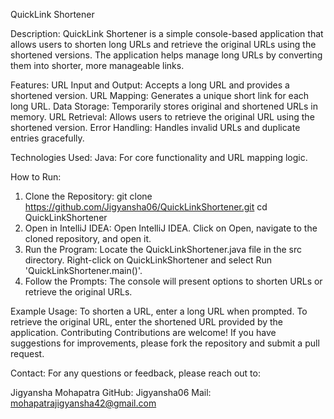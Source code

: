 QuickLink Shortener

Description: 
QuickLink Shortener is a simple console-based application that allows users to shorten long URLs and retrieve the original URLs using the shortened versions. The application helps manage long URLs by converting them into shorter, more manageable links.

Features:
URL Input and Output: Accepts a long URL and provides a shortened version.
URL Mapping: Generates a unique short link for each long URL.
Data Storage: Temporarily stores original and shortened URLs in memory.
URL Retrieval: Allows users to retrieve the original URL using the shortened version.
Error Handling: Handles invalid URLs and duplicate entries gracefully.

Technologies Used:
Java: For core functionality and URL mapping logic.

How to Run:
1. Clone the Repository:
git clone https://github.com/Jigyansha06/QuickLinkShortener.git
cd QuickLinkShortener
2. Open in IntelliJ IDEA:
Open IntelliJ IDEA.
Click on Open, navigate to the cloned repository, and open it.
3. Run the Program:
Locate the QuickLinkShortener.java file in the src directory.
Right-click on QuickLinkShortener and select Run 'QuickLinkShortener.main()'.
4. Follow the Prompts:
The console will present options to shorten URLs or retrieve the original URLs.

Example Usage:
To shorten a URL, enter a long URL when prompted.
To retrieve the original URL, enter the shortened URL provided by the application.
Contributing
Contributions are welcome! If you have suggestions for improvements, please fork the repository and submit a pull request.

Contact:
For any questions or feedback, please reach out to:

Jigyansha Mohapatra
GitHub: Jigyansha06
Mail: mohapatrajigyansha42@gmail.com
